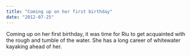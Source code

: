 ```yaml
---
title: "Coming up on her first birthday"
date: "2012-07-25"
---
```


Coming up on her first birthday, it was time for Riu to get acquainted with the rough and tumble of the water. She has a long career of whitewater kayaking ahead of her.
